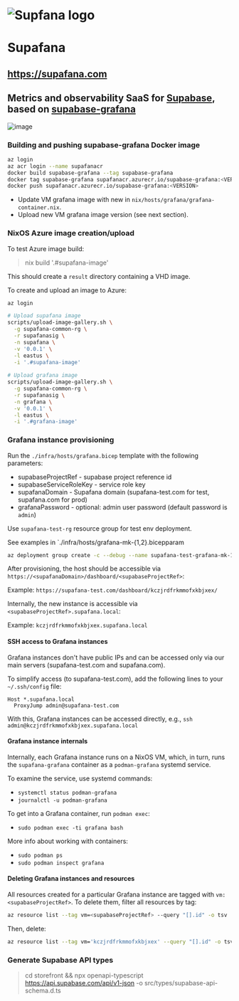 # ![Supfana logo](https://supafana.com/_astro/logo.49zwZwxg_1adPvH.svg)
# Supafana
## https://supafana.com
## Metrics and observability SaaS for [Supabase](https://supabase.com), based on [supabase-grafana](https://github.com/supabase/supabase-grafana)
![image](https://github.com/user-attachments/assets/b1441d23-2147-41e9-a887-cacbd99cbcb0)


### Building and pushing supabase-grafana Docker image

``` bash
az login
az acr login --name supafanacr
docker build supabase-grafana --tag supabase-grafana
docker tag supabase-grafana supafanacr.azurecr.io/supabase-grafana:<VERSION>
docker push supafanacr.azurecr.io/supabase-grafana:<VERSION> 
```

- Update VM grafana image with new <VERSION> in `nix/hosts/grafana/grafana-container.nix`. 
- Upload new VM grafana image version (see next section).

### NixOS Azure image creation/upload

To test Azure image build:

> nix build '.#supafana-image'

This should create a `result` directory containing a VHD image.

To create and upload an image to Azure:

``` bash
az login

# Upload supafana image
scripts/upload-image-gallery.sh \
  -g supafana-common-rg \
  -r supafanasig \
  -n supafana \
  -v '0.0.1' \
  -l eastus \
  -i '.#supafana-image'
  
# Upload grafana image
scripts/upload-image-gallery.sh \
  -g supafana-common-rg \
  -r supafanasig \
  -n grafana \
  -v '0.0.1' \
  -l eastus \
  -i '.#grafana-image'
```

### Grafana instance provisioning

Run the `./infra/hosts/grafana.bicep` template with the following parameters:

  - supabaseProjectRef - supabase project reference id
  - supabaseServiceRoleKey - service role key
  - supafanaDomain - Supafana domain (supafana-test.com for test, supafana.com for prod)
  - grafanaPassword - optional: admin user password (default password is `admin`)

Use `supafana-test-rg` resource group for test env deployment.

See examples in `./infra/hosts/grafana-mk-{1,2}.bicepparam

``` bash
az deployment group create -c --debug --name supafana-test-grafana-mk-1-deploy --resource-group supafana-test-rg --parameters infra/hosts/grafana-mk-1.bicepparam
```

After provisioning, the host should be accessible via `https://<supafanaDomain>/dashboard/<supabaseProjectRef>`:

Example: `https://supafana-test.com/dashboard/kczjrdfrkmmofxkbjxex/`

Internally, the new instance is accessible via `<supabaseProjectRef>.supafana.local`:

Example: `kczjrdfrkmmofxkbjxex.supafana.local`

#### SSH access to Grafana instances

Grafana instances don't have public IPs and can be accessed only via our main servers (supafana-test.com and supafana.com).

To simplify access (to supafana-test.com), add the following lines to your `~/.ssh/config` file:

```
Host *.supafana.local
  ProxyJump admin@supafana-test.com
```

With this, Grafana instances can be accessed directly, e.g., `ssh admin@kczjrdfrkmmofxkbjxex.supafana.local`

#### Grafana instance internals

Internally, each Grafana instance runs on a NixOS VM, which, in turn, runs the `supafana-grafana` container as a `podman-grafana` systemd service.

To examine the service, use systemd commands:

- `systemctl status podman-grafana`
- `journalctl -u podman-grafana`

To get into a Grafana container, run `podman exec`:

- `sudo podman exec -ti grafana bash`

More info about working with containers:

- `sudo podman ps`
- `sudo podman inspect grafana`


#### Deleting Grafana instances and resources

All resources created for a particular Grafana instance are tagged with `vm:<supabaseProjectRef>`. To delete them, filter all resources by tag:

``` bash
az resource list --tag vm=<supabaseProjectRef> --query "[].id" -o tsv
```

Then, delete:

``` bash
az resource list --tag vm='kczjrdfrkmmofxkbjxex' --query "[].id" -o tsv | xargs -I {} az resource delete --ids {}
```



### Generate Supabase API types

> cd storefront && npx openapi-typescript https://api.supabase.com/api/v1-json -o src/types/supabase-api-schema.d.ts
